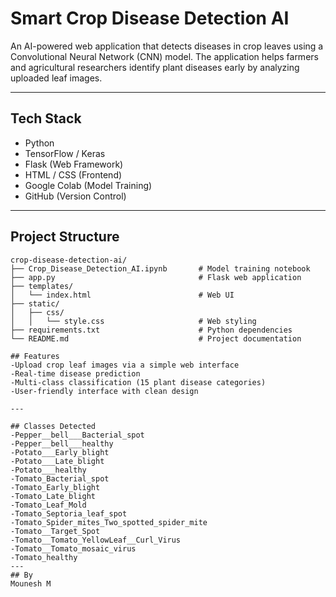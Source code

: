 # Smart Crop Disease Detection AI

An AI-powered web application that detects diseases in crop leaves using a Convolutional Neural Network (CNN) model. The application helps farmers and agricultural researchers identify plant diseases early by analyzing uploaded leaf images.

---

## Tech Stack
- Python
- TensorFlow / Keras
- Flask (Web Framework)
- HTML / CSS (Frontend)
- Google Colab (Model Training)
- GitHub (Version Control)

---

## Project Structure
```text
crop-disease-detection-ai/
├── Crop_Disease_Detection_AI.ipynb       # Model training notebook
├── app.py                                # Flask web application
├── templates/
│   └── index.html                        # Web UI
├── static/
│   ├── css/
│   │   └── style.css                     # Web styling
├── requirements.txt                      # Python dependencies
└── README.md                             # Project documentation

## Features
-Upload crop leaf images via a simple web interface
-Real-time disease prediction
-Multi-class classification (15 plant disease categories)
-User-friendly interface with clean design

---

## Classes Detected
-Pepper__bell___Bacterial_spot
-Pepper__bell___healthy
-Potato___Early_blight
-Potato___Late_blight
-Potato___healthy
-Tomato_Bacterial_spot
-Tomato_Early_blight
-Tomato_Late_blight
-Tomato_Leaf_Mold
-Tomato_Septoria_leaf_spot
-Tomato_Spider_mites_Two_spotted_spider_mite
-Tomato__Target_Spot
-Tomato__Tomato_YellowLeaf__Curl_Virus
-Tomato__Tomato_mosaic_virus
-Tomato_healthy
---
## By
Mounesh M
